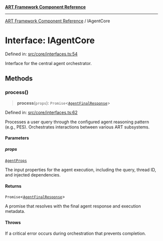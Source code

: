 [**ART Framework Component Reference**](../README.md)

***

[ART Framework Component Reference](../README.md) / IAgentCore

# Interface: IAgentCore

Defined in: [src/core/interfaces.ts:54](https://github.com/hashangit/ART/blob/fe46dfaaacd3f198d9540925c3184fcab0f9c813/src/core/interfaces.ts#L54)

Interface for the central agent orchestrator.

## Methods

### process()

> **process**(`props`): `Promise`\<[`AgentFinalResponse`](AgentFinalResponse.md)\>

Defined in: [src/core/interfaces.ts:62](https://github.com/hashangit/ART/blob/fe46dfaaacd3f198d9540925c3184fcab0f9c813/src/core/interfaces.ts#L62)

Processes a user query through the configured agent reasoning pattern (e.g., PES).
Orchestrates interactions between various ART subsystems.

#### Parameters

##### props

[`AgentProps`](AgentProps.md)

The input properties for the agent execution, including the query, thread ID, and injected dependencies.

#### Returns

`Promise`\<[`AgentFinalResponse`](AgentFinalResponse.md)\>

A promise that resolves with the final agent response and execution metadata.

#### Throws

If a critical error occurs during orchestration that prevents completion.
